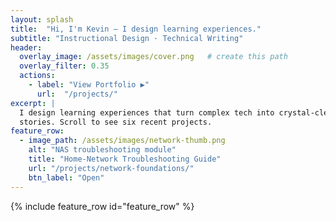```yaml
---
layout: splash
title:  "Hi, I'm Kevin — I design learning experiences."
subtitle: "Instructional Design · Technical Writing"
header:
  overlay_image: /assets/images/cover.png   # create this path
  overlay_filter: 0.35
  actions:
    - label: "View Portfolio ▶︎"
      url:  "/projects/"
excerpt: |
  I design learning experiences that turn complex tech into crystal-clear
  stories. Scroll to see six recent projects.
feature_row:
  - image_path: /assets/images/network-thumb.png
    alt: "NAS troubleshooting module"
    title: "Home-Network Troubleshooting Guide"
    url: "/projects/network-foundations/"
    btn_label: "Open"
---
```

{% include feature_row id="feature_row" %}

